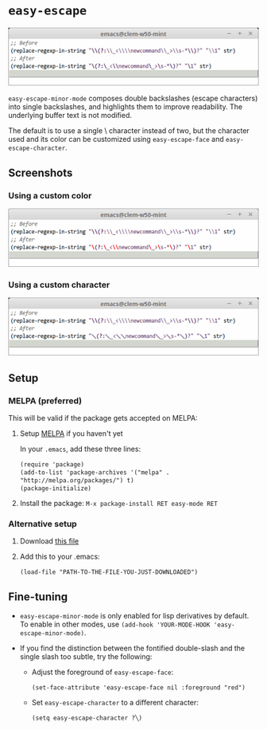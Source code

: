 # `easy-escape`

![Easy-escape: before and after](img/easy-escape.png)

`easy-escape-minor-mode` composes double backslashes (escape characters) into single backslashes, and highlights them to improve readability. The underlying buffer text is not modified.

The default is to use a single \ character instead of two, but the character used and its color can be customized using `easy-escape-face` and `easy-escape-character`.

## Screenshots

### Using a custom color

![Easy-escape: before and after](img/easy-escape-other-color.png)

### Using a custom character

![Easy-escape: before and after](img/easy-escape-other-character.png)

## Setup

### MELPA (preferred)

This will be valid if the package gets accepted on MELPA:

1. Setup [MELPA](http://melpa.org/#/getting-started) if you haven't yet

    In your `.emacs`, add these three lines:

    ```elisp
    (require 'package)
    (add-to-list 'package-archives '("melpa" . "http://melpa.org/packages/") t)
    (package-initialize)
    ```

2. Install the package: `M-x package-install RET easy-mode RET`

### Alternative setup

1. Download [this file](https://raw.githubusercontent.com/cpitclaudel/easy-escape/master/easy-escape.el)
2. Add this to your .emacs:

    ```elisp
    (load-file "PATH-TO-THE-FILE-YOU-JUST-DOWNLOADED")
    ```

## Fine-tuning

* `easy-escape-minor-mode` is only enabled for lisp derivatives by default. To enable in other modes, use `(add-hook 'YOUR-MODE-HOOK 'easy-escape-minor-mode)`.

* If you find the distinction between the fontified double-slash and the
single slash too subtle, try the following:

    * Adjust the foreground of `easy-escape-face`:

        ```elisp
        (set-face-attribute 'easy-escape-face nil :foreground "red")
        ```

    * Set `easy-escape-character` to a different character:

        ```elisp
        (setq easy-escape-character ?╲)
        ```
